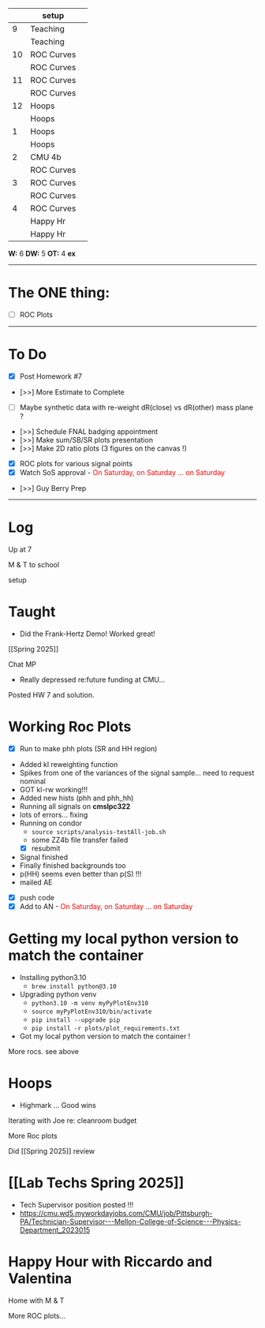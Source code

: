
|     | setup      |     |
| --- | ---------- | --- |
| 9   | Teaching   |     |
|     | Teaching   |     |
| 10  | ROC Curves |     |
|     | ROC Curves |     |
| 11  | ROC Curves |     |
|     | ROC Curves |     |
| 12  | Hoops      |     |
|     | Hoops      |     |
| 1   | Hoops      |     |
|     | Hoops      |     |
| 2   | CMU 4b     |     |
|     | ROC Curves |     |
| 3   | ROC Curves |     |
|     | ROC Curves |     |
| 4   | ROC Curves |     |
|     | Happy Hr   |     |
|     | Happy Hr   |     |

**W:** 6 
**DW:** 5
**OT:** 4
**ex** 

---
# The ONE thing: 
- [ ] ROC Plots

---
# To Do

- [x] Post Homework #7
- [>>] More Estimate to Complete
- [ ] Maybe synthetic data with re-weight dR(close) vs dR(other) mass plane ?
- [>>]  Schedule FNAL badging appointment
- [>>] Make sum/SB/SR plots presentation
- [>>] Make 2D ratio plots (3 figures on the canvas !)
- [x] ROC plots for various signal points
- [x] Watch SoS approval
	  	- <font color=red> On Saturday, on Saturday ... on Saturday </font>
- [>>] Guy Berry Prep
---

# Log


Up at 7 

M & T to school 

setup

# Taught
- Did the Frank-Hertz Demo! Worked great!

[[Spring 2025]]

Chat MP
- Really depressed re:future funding at CMU... 

Posted HW 7 and solution. 

# Working Roc Plots
- [x] Run to make phh plots (SR and HH region)
- Added kl reweighting function
- Spikes from one of the variances of the signal sample... need to request nominal
- GOT kl-rw working!!!
- Added new hists (phh and phh_hh)
- Running all signals on **cmslpc322**
- lots of errors... fixing
- Running on condor
	- `source scripts/analysis-testAll-job.sh `
	- some ZZ4b file transfer failed
	- [x] resubmit
- Signal finished
- Finally finished backgrounds too
- p(HH) seems even better than p(S) !!!
- mailed AE
- [x] push code
- [x] Add to AN
	  	- <font color=red> On Saturday, on Saturday ... on Saturday </font>

# Getting my local python version to match the container 
- Installing python3.10
	- `brew install python@3.10`
- Upgrading python venv
	- `python3.10 -m venv myPyPlotEnv310`
	- `source myPyPlotEnv310/bin/activate`
	- `pip install --upgrade pip`
	- `pip install -r plots/plot_requirements.txt`
-  Got my local python version to match the container ! 

More rocs. see above

# Hoops
- Highmark ... Good wins

Iterating with Joe re: cleanroom budget 

More Roc plots

Did [[Spring 2025]] review

# [[Lab Techs Spring 2025]]
- Tech Supervisor position posted !!!
- https://cmu.wd5.myworkdayjobs.com/CMU/job/Pittsburgh-PA/Technician-Supervisor---Mellon-College-of-Science---Physics-Department_2023015

# Happy Hour with Riccardo and Valentina 

Home with M & T

More ROC plots...